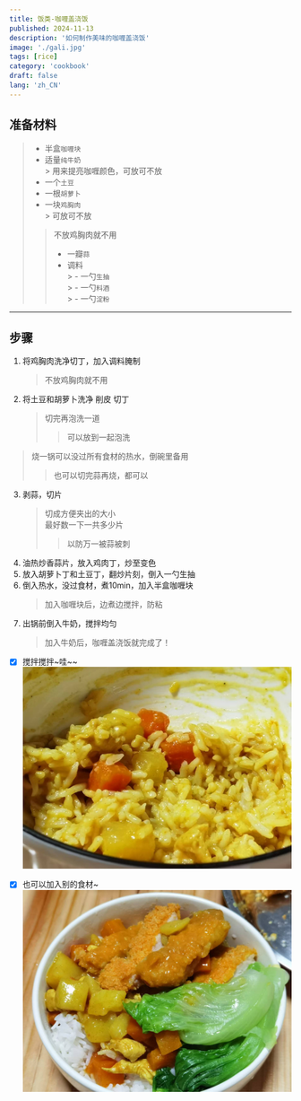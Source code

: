 ```yaml
---
title: 饭类-咖喱盖浇饭
published: 2024-11-13
description: '如何制作美味的咖喱盖浇饭'
image: './gali.jpg'
tags: [rice]
category: 'cookbook'
draft: false
lang: 'zh_CN'
---
```


## 准备材料
>- 半盒`咖喱块`  
>- 适量`纯牛奶`  
    > 用来提亮咖喱颜色，可放可不放  
>- 一个`土豆`  
>- 一根`胡萝卜`  
>- 一块`鸡胸肉`  
    > 可放可不放  
>> 不放鸡胸肉就不用   
>>- 一瓣`蒜`  
>>- 调料  
    > - 一勺`生抽`  
    > - 一勺`料酒`  
    > - 一勺`淀粉`  

***********

## 步骤  
1. 将鸡胸肉洗净切丁，加入调料腌制  
    > 不放鸡胸肉就不用   
2. 将土豆和胡萝卜洗净 削皮 切丁  
    > 切完再泡洗一道   
    >> 可以放到一起泡洗  
>烧一锅可以没过所有食材的热水，倒碗里备用  
>>也可以切完蒜再烧，都可以   
3. 剥蒜，切片  
    > 切成方便夹出的大小   
    > 最好数一下一共多少片  
    >> 以防万一被蒜被刺  
4. 油热炒香蒜片，放入鸡肉丁，炒至变色  
5. 放入胡萝卜丁和土豆丁，翻炒片刻，倒入一勺生抽  
6. 倒入热水，没过食材，煮10min，加入半盒咖喱块  
    > 加入咖喱块后，边煮边搅拌，防粘  
7. 出锅前倒入牛奶，搅拌均匀  
    > 加入牛奶后，咖喱盖浇饭就完成了！  

- [x] 搅拌搅拌~哇~~  
![咖喱饭](./gali_mix.jpg)

- [x] 也可以加入别的食材~
![咖喱饭](./gali_max.jpg)

